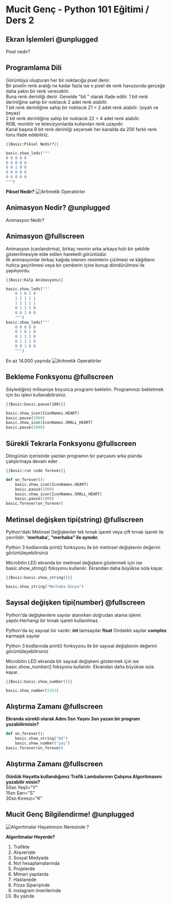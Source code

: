 # Mucit Genç - Python 101 Eğitimi / Ders 2



##  Ekran İşlemleri @unplugged 

Pixel nedir?


##  Programlama Dili  

Görüntüyü oluşturan her bir noktacığa pixel denir. <br>
Bir pixelin renk aralığı ne kadar fazla ise o pixel de renk havuzunda gerçeğe daha yakın bir renk verecektir. <br>
Buna renk derinliği denir. Genelde "bit " olarak ifade edilir. 1 bit renk derinliğine sahip bir noktacık 2 adet renk alabilir.<br>
1 bit renk derinliğine sahip bir noktacık 21 = 2 adet renk alabilir. (siyah ve beyaz)<br>
2 bit renk derinliğine sahip bir noktacık 22 = 4 adet renk alabilir.<br>
RGB, monitör ve televizyonlarda kullanılan renk uzayıdır.<br>
Kanal başına 8 bit renk derinliği seçersek her kanalda da 256 farklı renk tonu ifade edebiliriz.<br>

``||Basic:Piksel Nedir?||``

```python
basic.show_leds("""
0 0 0 0 0
0 0 0 0 0
0 0 1 0 0
0 0 0 0 0
0 0 0 0 0
""")
```

**Piksel Nedir?**
![Aritmetik Operatörler](https://lh4.googleusercontent.com/sBR8eEFgD1Bt3_n0ik01SmNZ_0IwgqtYWcLT42_THRoHgkgpg8i0Y7jP-ZGRnSN70G8gPeAr4b-oieXKe_IB=w1919-h887)


##  Animasyon Nedir? @unplugged 

Animasyon Nedir?

## Animasyon @fullscreen

Animasyon (canlandırma), birkaç resmin arka arkaya hızlı bir şekilde gösterilmesiyle elde edilen hareketli görüntüdür.<br>
İlk animasyonlar birkaç kağıda istenen resimlerin çizilmesi ve kâğıtların hızlıca geçirilmesi veya bir çemberin içine konup döndürülmesi ile yapılıyordu.<br>


``||Basic:Kalp Animasyonu||``

```python
basic.show_leds("""
    0 1 0 1 0
    1 1 1 1 1
    1 1 1 1 1
    0 1 1 1 0
    0 0 1 0 0
    """)
basic.show_leds("""
    0 0 0 0 0
    0 1 0 1 0
    0 1 1 1 0
    0 1 1 1 0
    0 0 1 0 0
    """)
```
En az 14.000 yaşında
![Aritmetik Operatörler](https://lh4.googleusercontent.com/8LvZHV3hEv6Gav7p0fuK2TIOACFMfYxtad-J76IrO05j5Vsyl2G8FaPunT2Qg8eFfCWxOWKw0JYM86UChfmz=w1919-h887)

## Bekleme Fonksyonu @fullscreen

Söylediğiniz milisaniye boyunca programı bekletin. Programınızı bekletmek için bu işlevi kullanabilirsiniz.

``||Basic:basic.pause(100)||``

```python
basic.show_icon(IconNames.HEART)
basic.pause(1000)
basic.show_icon(IconNames.SMALL_HEART)
basic.pause(1000)
```

## Sürekli Tekrarla Fonksyonu @fullscreen

Döngünün içerisinde yazılan programın bir parçasını arka planda çalıştırmaya devam eder .

``||Basic:run code forever||``

```python
def on_forever():
    basic.show_icon(IconNames.HEART)
    basic.pause(1000)
    basic.show_icon(IconNames.SMALL_HEART)
    basic.pause(1000)
basic.forever(on_forever)
```


## Metinsel değişken tipi(string) @fullscreen

Python'daki Metinsel Değişkenler tek tırnak işareti veya çift tırnak işareti ile çevrilidir.
**'merhaba', "merhaba" ile aynıdır.**

Python 3 kodlarında print() fonksyonu ile bir metinsel değişkenin değerini görüntüleyebilirsiniz

Microbitin LED ekranda bir metinsel değişkeni göstermek için ise basic.show_string() foksyonu kullanılır. 
Ekrandan daha büyükse sola kayar.

``||Basic:basic.show_string()||``

```python
basic.show_string("Merhaba Dünya")
```

## Sayısal değişken tipi(number) @fullscreen

Python'da değişkenlere sayılar atanırken doğrudan atama işlemi yapılır.Herhangi bir tırnak işareti kullanılmaz.

Python'da üç sayısal tür vardır:
**int**  tamsayılar
**float** Ondalıklı sayılar
**complex** karmaşık sayılar

Python 3 kodlarında print() fonksyonu ile bir sayısal değişkenin değerini görüntüleyebilirsiniz

Microbitin LED ekranda bir sayısal değişkeni göstermek için ise basic.show_number() foksyonu kullanılır. 
Ekrandan daha büyükse sola kayar.

``||Basic:basic.show_number()||``

```python
basic.show_number(1453)
```
## Alıştırma Zamanı @fullscreen

**Ekranda sürekli olarak Adını 5sn Yaşını 3sn yazan bir program yazabilirmisin?**


```python
def on_forever():
    basic.show_string("Ad")
    basic.show_number("yaş")
basic.forever(on_forever)
```


## Alıştırma Zamanı @fullscreen

**Günlük Hayatta kullandığımız Trafik Lambalarının Çalışma Algoritmasını yazabilir misin?**<br>
50sn Yeşil="Y"<br>
15sn Sarı="S"<br>
30sn Kırmızı="K"<br>

## Mucit Genç Bilgilendirme! @unplugged  

![Algoritmalar Hayatımızın Neresinde ?](/static/mb/projects/a4-motion.png)

**Algoritmalar Heyerde?**

1. Trafikte
2. Alışverişte
3. Sosyal Medyada
4. Not hesaplamalarında
5. Projelerde
6. Mimari yapılarda
7. Hastanede
8. Pizza Siparişinde
9. instagram önerilerinde
10. Bu yazıda